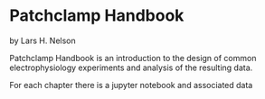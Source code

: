 # Patchclamp Handbook

by Lars H. Nelson

Patchclamp Handbook is an introduction to the design of common electrophysiology experiments and analysis of the resulting data.

For each chapter there is a jupyter notebook and associated data
